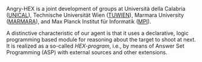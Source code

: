 Angry-HEX is a joint development of groups at Università della Calabria ([UNICAL](http://www.mat.unical.it)), Technische Universität Wien ([TUWIEN](http://www.kr.tuwien.ac.at)), Marmara University ([MARMARA](http://www.knowlp.com)), and Max Planck Institut für Informatik ([MPI](http://www.mpi-inf.mpg.de/departments/databases-and-information-systems/)).

A distinctive characteristic of our agent is that it uses a declarative, logic programming based module for reasoning about the target to shoot at next.
It is realized as a so-called _HEX-program_, i.e., by means of Answer Set Programming (ASP) with external sources and other extensions.
